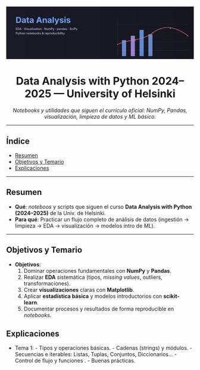 <!-- ===================== BANNER ===================== -->
<p align="center">
  <img src="https://raw.githubusercontent.com/NanoHtz/Assets/main/data/banner.svg" alt="Philosophers banner">
</p>

<!-- ===================== BADGES (ajusta/borra los que no apliquen) ===================== -->

</p>

<h1 align="center">Data Analysis with Python 2024–2025 — University of Helsinki</h1>
<p align="center"><i>Notebooks y utilidades que siguen el currículo oficial: NumPy, Pandas, visualización, limpieza de datos y ML básico.</i></p>

---

## Índice
- [Resumen](#resumen)
- [Objetivos y Temario](#objetivos-y-temario)
- [Explicaciones](#explicaciones)

---

## Resumen
- **Qué**: *noteboos* y scripts que siguen el curso **Data Analysis with Python (2024–2025)** de la Univ. de Helsinki.
- **Para qué**: Practicar un flujo completo de análisis de datos (ingestión → limpieza → EDA → visualización → modelos intro de *ML*).
---

## Objetivos y Temario
- **Objetivos**:
  1. Dominar operaciones fundamentales con **NumPy** y **Pandas**.
  2. Realizar **EDA** sistemática (tipos, *missing values*, outliers, transformaciones).
  3. Crear **visualizaciones** claras con **Matplotlib**.
  4. Aplicar **estadística básica** y modelos introductorios con **scikit-learn**.
  5. Documentar procesos y resultados de forma reproducible en *notebooks*.

## Explicaciones
- Tema 1:
      - Tipos y operaciones básicas.
      - Cadenas (strings) y módulos.
      - Secuencias e iterables: Listas, Tuplas, Conjuntos, Diccionarios...
      - Control de flujo y funciones
.      - Buenas prácticas.

